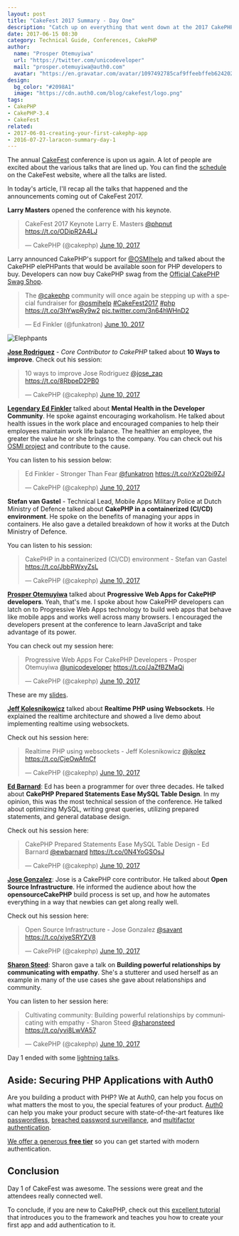 ```yaml
---
layout: post
title: "CakeFest 2017 Summary - Day One"
description: "Catch up on everything that went down at the 2017 CakePHP Conference."
date: 2017-06-15 08:30
category: Technical Guide, Conferences, CakePHP
author:
  name: "Prosper Otemuyiwa"
  url: "https://twitter.com/unicodeveloper"
  mail: "prosper.otemuyiwa@auth0.com"
  avatar: "https://en.gravatar.com/avatar/1097492785caf9ffeebffeb624202d8f?s=200"
design:
  bg_color: "#2098A1"
  image: "https://cdn.auth0.com/blog/cakefest/logo.png"
tags:
- CakePHP
- CakePHP-3.4
- CakeFest
related:
- 2017-06-01-creating-your-first-cakephp-app
- 2016-07-27-laracon-summary-day-1
---
```


The annual [CakeFest](https://cakefest.org) conference is upon us again. A lot of people are excited about the various talks that are lined up. You can find the [schedule](https://cakefest.org/schedule) on the CakeFest website, where all the talks are listed.

In today's article, I'll recap all the talks that happened and the announcements coming out of CakeFest 2017.

**Larry Masters** opened the conference with his keynote.

<blockquote class="twitter-tweet" data-lang="en"><p lang="en" dir="ltr">CakeFest 2017 Keynote Larry E. Masters <a href="https://twitter.com/PhpNut">@phpnut</a> <a href="https://t.co/ODipR2A4LJ">https://t.co/ODipR2A4LJ</a></p>&mdash; CakePHP (@cakephp) <a href="https://twitter.com/cakephp/status/873523709318799360">June 10, 2017</a></blockquote>
<script async src="//platform.twitter.com/widgets.js" charset="utf-8"></script>

Larry announced CakePHP's support for [@OSMIhelp](https://twitter.com/OSMIhelp) and talked about the CakePHP elePHPants that would be available soon for PHP developers to buy. Developers can now buy CakePHP swag from the [Official CakePHP Swag Shop](https://swag.cakephp.org).

<blockquote class="twitter-tweet" data-lang="en"><p lang="en" dir="ltr">The <a href="https://twitter.com/cakephp">@cakephp</a> community will once again be stepping up with a special fundraiser for <a href="https://twitter.com/OSMIhelp">@osmihelp</a> <a href="https://twitter.com/hashtag/CakeFest2017?src=hash">#CakeFest2017</a> <a href="https://twitter.com/hashtag/php?src=hash">#php</a> <a href="https://t.co/3hYwpRy9w2">https://t.co/3hYwpRy9w2</a> <a href="https://t.co/3n64hWHnD2">pic.twitter.com/3n64hWHnD2</a></p>&mdash; Ed Finkler (@funkatron) <a href="https://twitter.com/funkatron/status/873530826260189188">June 10, 2017</a></blockquote>
<script async src="//platform.twitter.com/widgets.js" charset="utf-8"></script>

![Elephpants](https://cdn.auth0.com/blog/cakefest/elephpants.png)


**[Jose Rodriguez](https://twitter.com/jose_zap)** - *Core Contributor to CakePHP* talked about **10 Ways to improve**. Check out his session:

<blockquote class="twitter-tweet" data-lang="en"><p lang="en" dir="ltr">10 ways to improve Jose Rodriguez <a href="https://twitter.com/jose_zap">@jose_zap</a> <a href="https://t.co/8RbpeD2PB0">https://t.co/8RbpeD2PB0</a></p>&mdash; CakePHP (@cakephp) <a href="https://twitter.com/cakephp/status/873541328306544640">June 10, 2017</a></blockquote>
<script async src="//platform.twitter.com/widgets.js" charset="utf-8"></script>

**[Legendary Ed Finkler](https://twitter.com/funkatrin)** talked about **Mental Health in the Developer Community**. He spoke against encouraging workaholism. He talked about health issues in the work place and encouraged companies to help their employees maintain work life balance. The healthier an employee, the greater the value he or she brings to the company. You can check out his [OSMI project](https://osmihelp.org) and contribute to the cause.

You can listen to his session below:

<blockquote class="twitter-tweet" data-lang="en"><p lang="en" dir="ltr">Ed Finkler - Stronger Than Fear <a href="https://twitter.com/funkatron">@funkatron</a> <a href="https://t.co/rXzO2bi9ZJ">https://t.co/rXzO2bi9ZJ</a></p>&mdash; CakePHP (@cakephp) <a href="https://twitter.com/cakephp/status/873554203339141120">June 10, 2017</a></blockquote>
<script async src="//platform.twitter.com/widgets.js" charset="utf-8"></script>

**Stefan van Gastel** - Technical Lead, Mobile Apps Military Police at Dutch Ministry of Defence talked about **CakePHP in a containerized (CI/CD) environment**. He spoke on the benefits of managing your apps in containers. He also gave a detailed breakdown of how it works at the Dutch Ministry of Defence.

You can listen to his session:

<blockquote class="twitter-tweet" data-lang="en"><p lang="en" dir="ltr">CakePHP in a containerized (CI/CD) environment - Stefan van Gastel <a href="https://t.co/JbbRWxyZsL">https://t.co/JbbRWxyZsL</a></p>&mdash; CakePHP (@cakephp) <a href="https://twitter.com/cakephp/status/873564361465380864">June 10, 2017</a></blockquote>
<script async src="//platform.twitter.com/widgets.js" charset="utf-8"></script>

**[Prosper Otemuyiwa](https://twitter.com/unicodeveloper)** talked about **Progressive Web Apps for CakePHP developers**. Yeah, that's me. I spoke about how CakePHP developers can latch on to Progressive Web Apps technology to build web apps that behave like mobile apps and works well across many browsers. I encouraged the developers present at the conference to learn JavaScript and take advantage of its power.

You can check out my session here:

<blockquote class="twitter-tweet" data-lang="en"><p lang="en" dir="ltr">Progressive Web Apps For CakePHP Developers - Prosper Otemuyiwa <a href="https://twitter.com/unicodeveloper">@unicodeveloper</a> <a href="https://t.co/JaZfBZMaQi">https://t.co/JaZfBZMaQi</a></p>&mdash; CakePHP (@cakephp) <a href="https://twitter.com/cakephp/status/873593311629524992">June 10, 2017</a></blockquote>
<script async src="//platform.twitter.com/widgets.js" charset="utf-8"></script>

These are my [slides](https://speakerdeck.com/unicodeveloper/progressive-web-apps-for-cakephp-developers-1).

**[Jeff Kolesnikowicz](https://twitter.com/jkolez)** talked about **Realtime PHP using Websockets**. He explained the realtime architecture and showed a live demo about implementing realtime using websockets.

Check out his session here:

<blockquote class="twitter-tweet" data-lang="en"><p lang="pl" dir="ltr">Realtime PHP using websockets - Jeff Kolesnikowicz <a href="https://twitter.com/jkolez">@jkolez</a> <a href="https://t.co/CjeOwAfnCf">https://t.co/CjeOwAfnCf</a></p>&mdash; CakePHP (@cakephp) <a href="https://twitter.com/cakephp/status/873605971594969088">June 10, 2017</a></blockquote>
<script async src="//platform.twitter.com/widgets.js" charset="utf-8"></script>

**[Ed Barnard](https://twitter.com/ewbarnard)**: Ed has been a programmer for over three decades. He talked about **CakePHP Prepared Statements Ease MySQL Table Design**. In my opinion, this was the most technical session of the conference. He talked about optimizing MySQL, writing great queries, utilizing prepared statements, and general database design.

Check out his session here:

<blockquote class="twitter-tweet" data-lang="en"><p lang="en" dir="ltr">CakePHP Prepared Statements Ease MySQL Table Design - Ed Barnard  <a href="https://twitter.com/ewbarnard">@ewbarnard</a> <a href="https://t.co/0N4YoGSOsJ">https://t.co/0N4YoGSOsJ</a></p>&mdash; CakePHP (@cakephp) <a href="https://twitter.com/cakephp/status/873617478445801472">June 10, 2017</a></blockquote>
<script async src="//platform.twitter.com/widgets.js" charset="utf-8"></script>

**[Jose Gonzalez](https://twitter.com/savant)**: Jose is a CakePHP core contributor. He talked about **Open Source Infrastructure**. He informed the audience about how the **opensourceCakePHP** build process is set up, and how he automates everything in a way that newbies can get along really well.

Check out his session here:

<blockquote class="twitter-tweet" data-lang="en"><p lang="en" dir="ltr">Open Source Infrastructure - Jose Gonzalez <a href="https://twitter.com/savant">@savant</a> <a href="https://t.co/xiyeSRYZV8">https://t.co/xiyeSRYZV8</a></p>&mdash; CakePHP (@cakephp) <a href="https://twitter.com/cakephp/status/873638414813241344">June 10, 2017</a></blockquote>
<script async src="//platform.twitter.com/widgets.js" charset="utf-8"></script>

**[Sharon Steed](https://twitter.com/sharonsteed)**: Sharon gave a talk on **Building powerful relationships by communicating with empathy**. She's a stutterer and used herself as an example in many of the use cases she gave about relationships and community.

You can listen to her session here:

<blockquote class="twitter-tweet" data-lang="en"><p lang="en" dir="ltr">Cultivating community: Building powerful relationships by communicating with empathy - Sharon Steed <a href="https://twitter.com/sharonsteed">@sharonsteed</a> <a href="https://t.co/yvi8LwVA57">https://t.co/yvi8LwVA57</a></p>&mdash; CakePHP (@cakephp) <a href="https://twitter.com/cakephp/status/873646769480925184">June 10, 2017</a></blockquote>
<script async src="//platform.twitter.com/widgets.js" charset="utf-8"></script>

Day 1 ended with some [lightning talks](https://www.pscp.tv/cakephp/1lPJqykgOkNJb).

## Aside: Securing PHP Applications with Auth0

Are you building a product with PHP? We at Auth0, can help you focus on what matters the most to you, the special features of your product. [Auth0](https://auth0.com/) can help you make your product secure with state-of-the-art features like [passwordless](https://auth0.com/passwordless), [breached password surveillance](https://auth0.com/breached-passwords), and [multifactor authentication](https://auth0.com/multifactor-authentication).

[We offer a generous **free tier**](https://auth0.com/pricing) so you can get started with modern authentication.

## Conclusion

Day 1 of CakeFest was awesome. The sessions were great and the attendees really connected well.

To conclude, if you are new to CakePHP, check out this [excellent tutorial](https://auth0.com/blog/creating-your-first-cakephp-app) that introduces you to the framework and teaches you how to create your first app and add authentication to it.
